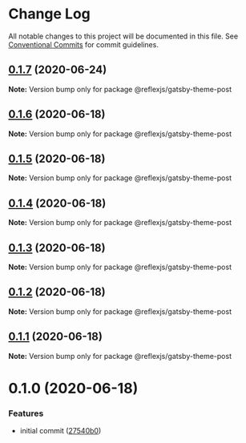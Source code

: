 # Change Log

All notable changes to this project will be documented in this file.
See [Conventional Commits](https://conventionalcommits.org) for commit guidelines.

## [0.1.7](https://github.com/reflexjs/reflex/compare/@reflexjs/gatsby-theme-post@0.1.6...@reflexjs/gatsby-theme-post@0.1.7) (2020-06-24)

**Note:** Version bump only for package @reflexjs/gatsby-theme-post





## [0.1.6](https://github.com/reflexjs/reflex/compare/@reflexjs/gatsby-theme-post@0.1.5...@reflexjs/gatsby-theme-post@0.1.6) (2020-06-18)

**Note:** Version bump only for package @reflexjs/gatsby-theme-post





## [0.1.5](https://github.com/reflexjs/reflex/compare/@reflexjs/gatsby-theme-post@0.1.4...@reflexjs/gatsby-theme-post@0.1.5) (2020-06-18)

**Note:** Version bump only for package @reflexjs/gatsby-theme-post





## [0.1.4](https://github.com/reflexjs/reflex/compare/@reflexjs/gatsby-theme-post@0.1.3...@reflexjs/gatsby-theme-post@0.1.4) (2020-06-18)

**Note:** Version bump only for package @reflexjs/gatsby-theme-post





## [0.1.3](https://github.com/reflexjs/reflex/compare/@reflexjs/gatsby-theme-post@0.1.2...@reflexjs/gatsby-theme-post@0.1.3) (2020-06-18)

**Note:** Version bump only for package @reflexjs/gatsby-theme-post





## [0.1.2](https://github.com/reflexjs/reflex/compare/@reflexjs/gatsby-theme-post@0.1.1...@reflexjs/gatsby-theme-post@0.1.2) (2020-06-18)

**Note:** Version bump only for package @reflexjs/gatsby-theme-post





## [0.1.1](https://github.com/reflexjs/reflex/compare/@reflexjs/gatsby-theme-post@0.1.0...@reflexjs/gatsby-theme-post@0.1.1) (2020-06-18)

**Note:** Version bump only for package @reflexjs/gatsby-theme-post





# 0.1.0 (2020-06-18)


### Features

* initial commit ([27540b0](https://github.com/reflexjs/reflex/commit/27540b022a849212a21894b05df928e5e6b19456))
